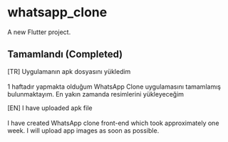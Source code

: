# whatsapp_clone

A new Flutter project.

## Tamamlandı (Completed)

[TR]
Uygulamanın apk dosyasını yükledim<br></br>
1 haftadır yapmakta olduğum WhatsApp Clone uygulamasını tamamlamış bulunmaktayım. En yakın zamanda resimlerini yükleyeceğim

[EN]
I have uploaded apk file<br></br>
I have created WhatsApp clone front-end which took approximately one week. I will upload app images as soon as possible.
